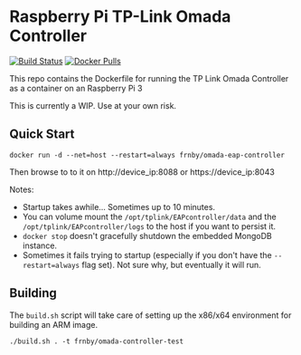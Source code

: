 # Raspberry Pi TP-Link Omada Controller
[![Build Status](https://travis-ci.org/frbncis/docker-arm32v7-omada.svg?branch=master)](https://travis-ci.org/frbncis/docker-arm32v7-omada)
[![Docker Pulls](https://img.shields.io/docker/pulls/frnby/omada-eap-controller.svg)](https://hub.docker.com/r/frnby/omada-eap-controller)

This repo contains the Dockerfile for running the TP Link Omada Controller as a container on an Raspberry Pi 3

This is currently a WIP. Use at your own risk.

## Quick Start

```
docker run -d --net=host --restart=always frnby/omada-eap-controller
```

Then browse to to it on http://device_ip:8088 or https://device_ip:8043

Notes:
* Startup takes awhile... Sometimes up to 10 minutes.
* You can volume mount the `/opt/tplink/EAPcontroller/data` and the `/opt/tplink/EAPcontroller/logs` to the host if you want to persist it.
* `docker stop` doesn't gracefully shutdown the embedded MongoDB instance.
* Sometimes it fails trying to startup (especially if you don't have the `--restart=always` flag set). Not sure why, but eventually it will run.

## Building 
The `build.sh` script will take care of setting up the x86/x64 environment for building an ARM image.

```
./build.sh . -t frnby/omada-controller-test
```

